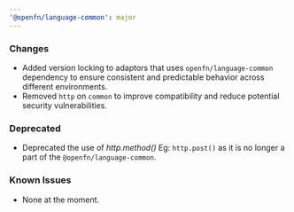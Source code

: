```yaml
---
'@openfn/language-common': major
---
```


### Changes

- Added version locking to adaptors that uses `openfn/language-common`
  dependency to ensure consistent and predictable behavior across different
  environments.
- Removed `http` on `common` to improve compatibility and reduce potential
  security vulnerabilities.

### Deprecated

- Deprecated the use of _http.method()_ Eg: `http.post()` as it is no longer a
  part of the `@openfn/language-common`.

### Known Issues

- None at the moment.
